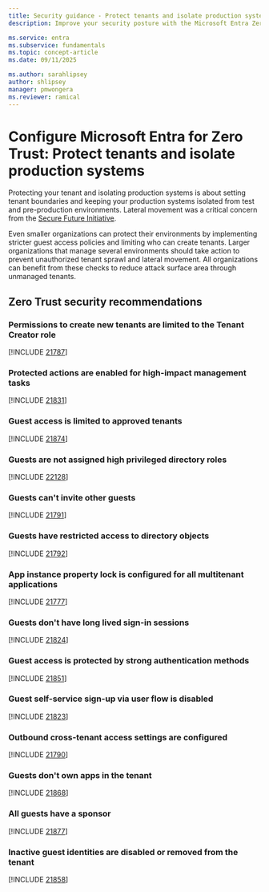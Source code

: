 ```yaml
---
title: Security guidance - Protect tenants and isolate production systems
description: Improve your security posture with the Microsoft Entra Zero Trust assessment to protect tenants and isolate production systems.

ms.service: entra
ms.subservice: fundamentals
ms.topic: concept-article
ms.date: 09/11/2025

ms.author: sarahlipsey
author: shlipsey
manager: pmwongera
ms.reviewer: ramical
---
```

# Configure Microsoft Entra for Zero Trust: Protect tenants and isolate production systems

Protecting your tenant and isolating production systems is about setting tenant boundaries and keeping your production systems isolated from test and pre-production environments. Lateral movement was a critical concern from the [Secure Future Initiative](https://www.microsoft.com/trust-center/security/secure-future-initiative?msockid=2bad2df65a416adb0e5838355b3e6b95#SFI-pillars). 

Even smaller organizations can protect their environments by implementing stricter guest access policies and limiting who can create tenants. Larger organizations that manage several environments should take action to prevent unauthorized tenant sprawl and lateral movement. All organizations can benefit from these checks to reduce attack surface area through unmanaged tenants.

## Zero Trust security recommendations

### Permissions to create new tenants are limited to the Tenant Creator role
[!INCLUDE [21787](../includes/secure-recommendations/21787.md)]

### Protected actions are enabled for high-impact management tasks
[!INCLUDE [21831](../includes/secure-recommendations/21831.md)]

### Guest access is limited to approved tenants
[!INCLUDE [21874](../includes/secure-recommendations/21874.md)]

### Guests are not assigned high privileged directory roles
[!INCLUDE [22128](../includes/secure-recommendations/22128.md)]

### Guests can't invite other guests
[!INCLUDE [21791](../includes/secure-recommendations/21791.md)]

### Guests have restricted access to directory objects
[!INCLUDE [21792](../includes/secure-recommendations/21792.md)]

### App instance property lock is configured for all multitenant applications
[!INCLUDE [21777](../includes/secure-recommendations/21777.md)]

### Guests don't have long lived sign-in sessions
[!INCLUDE [21824](../includes/secure-recommendations/21824.md)]

### Guest access is protected by strong authentication methods
[!INCLUDE [21851](../includes/secure-recommendations/21851.md)]

### Guest self-service sign-up via user flow is disabled
[!INCLUDE [21823](../includes/secure-recommendations/21823.md)]

### Outbound cross-tenant access settings are configured
[!INCLUDE [21790](../includes/secure-recommendations/21790.md)]

### Guests don't own apps in the tenant
[!INCLUDE [21868](../includes/secure-recommendations/21868.md)]

### All guests have a sponsor
[!INCLUDE [21877](../includes/secure-recommendations/21877.md)]

### Inactive guest identities are disabled or removed from the tenant
[!INCLUDE [21858](../includes/secure-recommendations/21858.md)]